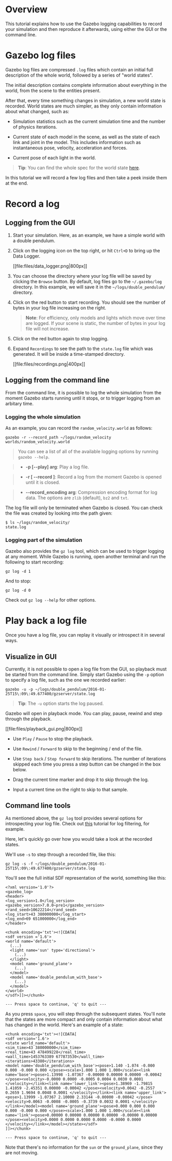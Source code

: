 # Overview

This tutorial explains how to use the Gazebo logging capabilities to
record your simulation and then reproduce it afterwards, using either the GUI
or the command line.

# Gazebo log files

Gazebo log files are compressed `.log` files which contain an initial full
description of the whole world, followed by a series of "world states".

The initial description contains complete information about everything in the
world, from the scene to the entities present.

After that, every time something changes in simulation, a new world state is
recorded. World states are much simpler, as they only contain information about
what changed, such as:

* Simulation statistics such as the current simulation time and the number
of physics iterations.

* Current state of each model in the scene, as well as the state of each link
and joint in the model. This includes information such as instantaneous pose,
velocity, acceleration and forces.

* Current pose of each light in the world.

> **Tip**: You can find the whole spec for the world state
[here](http://sdformat.org/spec?ver=1.6&elem=state).

In this tutorial we will record a few log files and then take a peek inside
them at the end.

# Record a log

## Logging from the GUI

1. Start your simulation. Here, as an example, we have a simple world with a
double pendulum.

1. Click on the logging icon on the top right, or hit `Ctrl+D` to bring up the
Data Logger.

    [[file:files/data_logger.png|800px]]

1. You can choose the directory where your log file will be saved by clicking
the `Browse` button. By default, log files go to the `~/.gazebo/log` directory.
In this example, we will save it in the `~/logs/double_pendulum/` directory.

1. Click on the red button to start recording. You should see the number of
bytes in your log file increasing on the right.

    > **Note**: For efficiency, only models and lights which move over time are
    logged. If your scene is static, the number of bytes in your log file will
    not increase.

1. Click on the red button again to stop logging.

1. Expand `Recordings` to see the path to the `state.log` file which was
generated. It will be inside a time-stamped directory.

    [[file:files/recordings.png|400px]]

## Logging from the command line

From the command line, it is possible to log the whole simulation from the
moment Gazebo starts running until it stops, or to trigger logging from an
arbitary time.

### Logging the whole simulation

As an example, you can record the `random_velocity.world` as follows:

    gazebo -r --record_path ~/logs/random_velocity worlds/random_velocity.world

> You can see a list of all of the available logging options by running
> `gazebo --help`.

> * **-p [--play] arg**: Play a log file.

> * **-r [ --record ]**: Record a log from the moment Gazebo is opened until it
is closed.

> * **--record_encoding arg**: Compression encoding format for log data. The
options are `zlib` (default), `bz2` and `txt`.

The log file will only be terminated when Gazebo is closed. You can check the
file was created by looking into the path given:

    $ ls ~/logs/random_velocity/
    state.log

### Logging part of the simulation

Gazebo also provides the `gz log` tool, which can be used to trigger logging at
any moment. While Gazebo is running, open another terminal and run the following
to start recording:

    gz log -d 1

And to stop:

    gz log -d 0

Check out `gz log --help` for other options.

# Play back a log file

Once you have a log file, you can replay it visually or introspect it in several
ways.

## Visualize in GUI

Currently, it is not possible to open a log file from the GUI, so playback must
be started from the command line. Simply start Gazebo using the `-p` option
to specify a log file, such as the one we recorded earlier:

    gazebo -u -p ~/logs/double_pendulum/2016-01-25T15\:09\:49.677400/gzserver/state.log

> **Tip**: The `-u` option starts the log paused.

Gazebo will open in playback mode. You can play, pause, rewind and step through
the playback.

[[file:files/playback_gui.png|800px]]

* Use `Play` / `Pause` to stop the playback.

* Use `Rewind` / `Forward` to skip to the beginning / end of the file.

* Use `Step back` / `Step forward` to skip iterations. The number of iterations
skipped each time you press a step button can be changed in the box below.

* Drag the current time marker and drop it to skip through the log.

* Input a current time on the right to skip to that sample.

## Command line tools

As mentioned above, the `gz log` tool provides several options for introspecting
your log file. Check out
[this](http://gazebosim.org/tutorials?tut=log_filtering&cat=tools_utilities)
tutorial for log filtering, for example.

Here, let's quickly go over how you would take a look at the recorded states.

We'll use `-s` to step through a recorded file, like this:

    gz log -s -f ~/logs/double_pendulum/2016-01-25T15\:09\:49.677400/gzserver/state.log

You'll see the full initial SDF representation of the world, something like
this:

    <?xml version='1.0'?>
    <gazebo_log>
    <header>
    <log_version>1.0</log_version>
    <gazebo_version>7.0.0~pre1</gazebo_version>
    <rand_seed>10622214</rand_seed>
    <log_start>43 380000000</log_start>
    <log_end>69 651000000</log_end>
    </header>

    <chunk encoding='txt'><![CDATA[
    <sdf version ='1.6'>
    <world name='default'>
      (...)
      <light name='sun' type='directional'>
        (...)
      </light>
      <model name='ground_plane'>
        (...)
      </model>
      <model name='double_pendulum_with_base'>
        (...)
      </model>
    </world>
    </sdf>]]></chunk>

    --- Press space to continue, 'q' to quit ---

As you press `space`, you will step through the subsequent states. You'll note
that the states are more compact and only contain information about what has
changed in the world. Here's an example of a state:

    <chunk encoding='txt'><![CDATA[
    <sdf version='1.6'>
    <state world_name='default'>
    <sim_time>43 380000000</sim_time>
    <real_time>43 478499228</real_time>
    <wall_time>1453763389 677873530</wall_time>
    <iterations>43380</iterations>
    <model name='double_pendulum_with_base'><pose>1.140 -1.074 -0.000 0.000 -0.000 0.000 </pose><scale>1.000 1.000 1.000</scale><link name='base'><pose>1.13998 -1.07367 -0.00000 0.00000 0.00000 -0.00042 </pose><velocity>-0.0000 0.0000 -0.0005 0.0004 0.0030 0.0001 </velocity></link><link name='lower_link'><pose>1.38969 -1.79815 1.41059 -2.45351 0.00000 -0.00042 </pose><velocity>0.0042 -0.2557 0.2659 1.9694 0.0048 0.0001 </velocity></link><link name='upper_link'><pose>1.13999 -1.07367 2.10000 2.33144 -0.00000 -0.00042 </pose><velocity>0.0063 -0.0008 -0.0005 -0.3739 0.0032 0.0001 </velocity></link></model><model name='ground_plane'><pose>0.000 0.000 0.000 0.000 -0.000 0.000 </pose><scale>1.000 1.000 1.000</scale><link name='link'><pose>0.00000 0.00000 0.00000 0.00000 -0.00000 0.00000 </pose><velocity>0.0000 0.0000 0.0000 0.0000 -0.0000 0.0000 </velocity></link></model></state></sdf>
    ]]></chunk>

    --- Press space to continue, 'q' to quit ---

Note that there's no information for the `sun` or the `ground_plane`, since they
are not moving.

